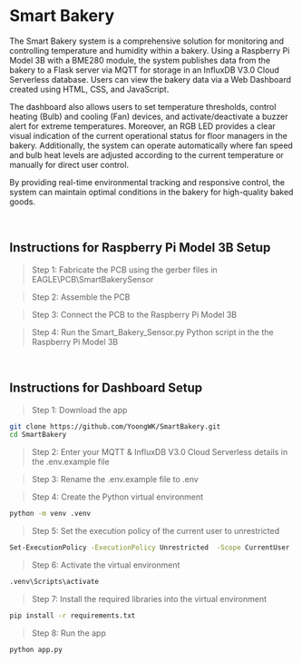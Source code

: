 # Smart Bakery

The Smart Bakery system is a comprehensive solution for monitoring and controlling temperature and humidity within a bakery. Using a Raspberry Pi Model 3B with a BME280 module, the system publishes data from the bakery to a Flask server via MQTT for storage in an InfluxDB V3.0 Cloud Serverless database. Users can view the bakery data via a Web Dashboard created using HTML, CSS, and JavaScript.

The dashboard also allows users to set temperature thresholds, control heating (Bulb) and cooling (Fan) devices, and activate/deactivate a buzzer alert for extreme temperatures. Moreover, an RGB LED provides a clear visual indication of the current operational status for floor managers in the bakery. Additionally, the system can operate automatically where fan speed and bulb heat levels are adjusted according to the current temperature or manually for direct user control.

By providing real-time environmental tracking and responsive control, the system can maintain optimal conditions in the bakery for high-quality baked goods.

<br />

## Instructions for Raspberry Pi Model 3B Setup
> Step 1: Fabricate the PCB using the gerber files in EAGLE\PCB\SmartBakerySensor

> Step 2: Assemble the PCB

> Step 3: Connect the PCB to the Raspberry Pi Model 3B

> Step 4: Run the Smart_Bakery_Sensor.py Python script in the the Raspberry Pi Model 3B

<br />

## Instructions for Dashboard Setup
> Step 1: Download the app

```bash
git clone https://github.com/YoongWK/SmartBakery.git
cd SmartBakery
```

> Step 2: Enter your MQTT & InfluxDB V3.0 Cloud Serverless details in the .env.example file

> Step 3: Rename the .env.example file to .env

> Step 4: Create the Python virtual environment

```bash
python -m venv .venv
```

> Step 5: Set the execution policy of the current user to unrestricted

```bash
Set-ExecutionPolicy -ExecutionPolicy Unrestricted  -Scope CurrentUser
```

> Step 6: Activate the virtual environment

```bash
.venv\Scripts\activate
```

> Step 7: Install the required libraries into the virtual environment

```bash
pip install -r requirements.txt
```

> Step 8: Run the app

```bash
python app.py
```
